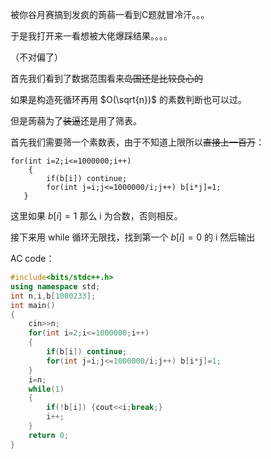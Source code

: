 被你谷月赛搞到发疯的蒟蒻一看到C题就冒冷汗。。。

于是我打开来一看想被大佬爆踩结果。。。。

（不对偏了）

首先我们看到了数据范围看来~~岛国还是比较良心的~~

如果是构造死循环再用 $O(\sqrt{n})$ 的素数判断也可以过。

但是蒟蒻为了~~装逼~~还是用了筛表。

首先我们需要筛一个素数表，由于不知道上限所以~~直接上一百万~~：

```
for(int i=2;i<=1000000;i++)
    {
        if(b[i]) continue;
        for(int j=i;j<=1000000/i;j++) b[i*j]=1;
   }
```

这里如果 $b[i]=1$ 那么 i 为合数，否则相反。

接下来用 while 循环无限找，找到第一个 $b[i]=0$ 的 i 然后输出

AC code：

```cpp
#include<bits/stdc++.h>
using namespace std;
int n,i,b[1000233];
int main()
{
    cin>>n;
    for(int i=2;i<=1000000;i++)
    {
        if(b[i]) continue;
        for(int j=i;j<=1000000/i;j++) b[i*j]=1;
    }
    i=n;
    while(1)
    {
    	if(!b[i]) {cout<<i;break;}
    	i++;
	}
    return 0;
}
```
